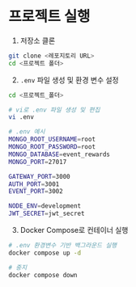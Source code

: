 # 프로젝트 실행

1. 저장소 클론  
```bash
git clone <레포지토리 URL>
cd <프로젝트 폴더>
```

2. `.env` 파일 생성 및 환경 변수 설정  
```bash
cd <프로젝트_폴더>

# vi로 .env 파일 생성 및 편집
vi .env

# .env 예시
MONGO_ROOT_USERNAME=root
MONGO_ROOT_PASSWORD=root
MONGO_DATABASE=event_rewards
MONGO_PORT=27017

GATEWAY_PORT=3000
AUTH_PORT=3001
EVENT_PORT=3002

NODE_ENV=development
JWT_SECRET=jwt_secret
```

3. Docker Compose로 컨테이너 실행
```bash
# .env 환경변수 기반 백그라운드 실행
docker compose up -d

# 중지
docker compose down
```
